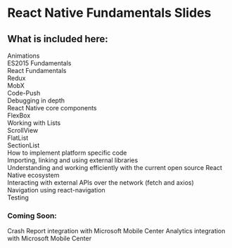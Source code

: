 # React Native Fundamentals Slides

## What is included here:

Animations   
ES2015 Fundamentals   
React Fundamentals   
Redux   
MobX   
Code-Push   
Debugging in depth   
React Native core components   
FlexBox   
Working with Lists   
  ScrollView   
  FlatList   
  SectionList   
How to implement platform specific code   
Importing, linking and using external libraries   
Understanding and working efficiently with the current open source React Native ecosystem   
Interacting with external APIs over the network (fetch and axios)   
Navigation using react-navigation   
Testing   

### Coming Soon:
Crash Report integration with Microsoft Mobile Center
Analytics integration with Microsoft Mobile Center

